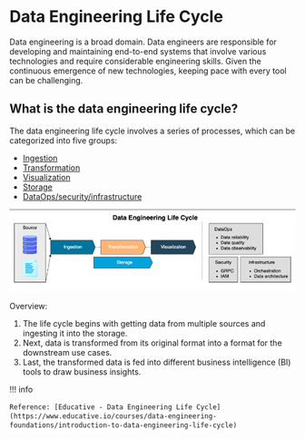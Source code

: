 # Data Engineering Life Cycle

Data engineering is a broad domain. Data engineers are responsible for developing and maintaining end-to-end systems that involve various technologies and require considerable engineering skills.
Given the continuous emergence of new technologies, keeping pace with every tool can be challenging.

## What is the data engineering life cycle?

The data engineering life cycle involves a series of processes, which can be categorized into five groups:

- [Ingestion](ingestion/)
- [Transformation](transformation/)
- [Visualization](visualization/)
- [Storage](storage/)
- [DataOps/security/infrastructure](dataops/)

![data engineering life cycle](pics/data-engineering-life-cycle.png)

Overview:

1. The life cycle begins with getting data from multiple sources and ingesting it into the storage.
2. Next, data is transformed from its original format into a format for the downstream use cases.
3. Last, the transformed data is fed into different business intelligence (BI) tools to draw business insights.

!!! info

    Reference: [Educative - Data Engineering Life Cycle](https://www.educative.io/courses/data-engineering-foundations/introduction-to-data-engineering-life-cycle)
